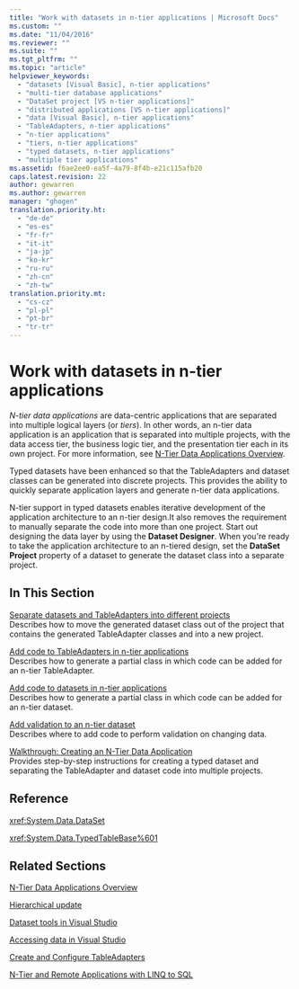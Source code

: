 ```yaml
---
title: "Work with datasets in n-tier applications | Microsoft Docs"
ms.custom: ""
ms.date: "11/04/2016"
ms.reviewer: ""
ms.suite: ""
ms.tgt_pltfrm: ""
ms.topic: "article"
helpviewer_keywords: 
  - "datasets [Visual Basic], n-tier applications"
  - "multi-tier database applications"
  - "DataSet project [VS n-tier applications]"
  - "distributed applications [VS n-tier applications]"
  - "data [Visual Basic], n-tier applications"
  - "TableAdapters, n-tier applications"
  - "n-tier applications"
  - "tiers, n-tier applications"
  - "typed datasets, n-tier applications"
  - "multiple tier applications"
ms.assetid: f6ae2ee0-ea5f-4a79-8f4b-e21c115afb20
caps.latest.revision: 22
author: gewarren
ms.author: gewarren
manager: "ghogen"
translation.priority.ht: 
  - "de-de"
  - "es-es"
  - "fr-fr"
  - "it-it"
  - "ja-jp"
  - "ko-kr"
  - "ru-ru"
  - "zh-cn"
  - "zh-tw"
translation.priority.mt: 
  - "cs-cz"
  - "pl-pl"
  - "pt-br"
  - "tr-tr"
---
```

# Work with datasets in n-tier applications
*N-tier data applications* are data-centric applications that are separated into multiple logical layers (or *tiers*). In other words, an n-tier data application is an application that is separated into multiple projects, with the data access tier, the business logic tier, and the presentation tier each in its own project. For more information, see [N-Tier Data Applications Overview](../data-tools/n-tier-data-applications-overview.md).  
  
 Typed datasets have been enhanced so that the TableAdapters and dataset classes can be generated into discrete projects. This provides the ability to quickly separate application layers and generate n-tier data applications.  
  
 N-tier support in typed datasets enables iterative development of the application architecture to an n-tier design.It also removes the requirement to manually separate the code into more than one project. Start out designing the data layer by using the **Dataset Designer**. When you're ready to take the application architecture to an n-tiered design, set the **DataSet Project** property of a dataset to generate the dataset class into a separate project.  
  
## In This Section  
 [Separate datasets and TableAdapters into different projects](../data-tools/separate-datasets-and-tableadapters-into-different-projects.md)  
 Describes how to move the generated dataset class out of the project that contains the generated TableAdapter classes and into a new project.  
  
 [Add code to TableAdapters in n-tier applications](../data-tools/add-code-to-tableadapters-in-n-tier-applications.md)  
 Describes how to generate a partial class in which code can be added for an n-tier TableAdapter.  
  
 [Add code to datasets in n-tier applications](../data-tools/add-code-to-datasets-in-n-tier-applications.md)  
 Describes how to generate a partial class in which code can be added for an n-tier dataset.  
  
 [Add validation to an n-tier dataset](../data-tools/add-validation-to-an-n-tier-dataset.md)  
 Describes where to add code to perform validation on changing data.  
  
 [Walkthrough: Creating an N-Tier Data Application](../data-tools/walkthrough-creating-an-n-tier-data-application.md)  
 Provides step-by-step instructions for creating a typed dataset and separating the TableAdapter and dataset code into multiple projects.  
  
## Reference  
 <xref:System.Data.DataSet>  
  
 <xref:System.Data.TypedTableBase%601>  
  
## Related Sections  
 [N-Tier Data Applications Overview](../data-tools/n-tier-data-applications-overview.md)  
  
 [Hierarchical update](../data-tools/hierarchical-update.md)  
  
 [Dataset tools in Visual Studio](../data-tools/dataset-tools-in-visual-studio.md)  
  
 [Accessing data in Visual Studio](../data-tools/accessing-data-in-visual-studio.md)  
  
 [Create and Configure TableAdapters](create-and-configure-tableadapters.md)   
  
 [N-Tier and Remote Applications with LINQ to SQL](http://msdn.microsoft.com/Library/854a1cdd-53cb-45f5-83ca-63962a9b3598)